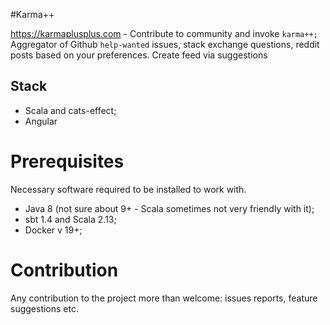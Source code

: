 #Karma++

https://karmaplusplus.com - Contribute to community and invoke `karma++;`
Aggregator of Github `help-wanted` issues, stack exchange questions, reddit posts based on your preferences.
Create feed via suggestions

## Stack
- Scala and cats-effect;
- Angular

# Prerequisites
Necessary software required to be installed to work with.

- Java 8 (not sure about 9+ - Scala sometimes not very friendly with it);
- sbt 1.4 and Scala 2.13;
- Docker v 19+;

# Contribution
Any contribution to the project more than welcome: issues reports, feature suggestions etc.